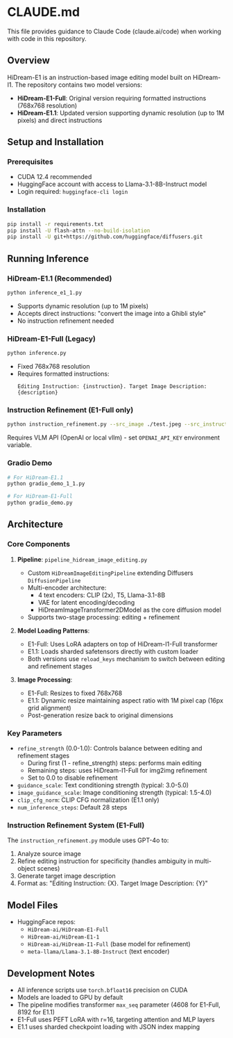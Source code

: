 # CLAUDE.md

This file provides guidance to Claude Code (claude.ai/code) when working with code in this repository.

## Overview

HiDream-E1 is an instruction-based image editing model built on HiDream-I1. The repository contains two model versions:
- **HiDream-E1-Full**: Original version requiring formatted instructions (768x768 resolution)
- **HiDream-E1.1**: Updated version supporting dynamic resolution (up to 1M pixels) and direct instructions

## Setup and Installation

### Prerequisites
- CUDA 12.4 recommended
- HuggingFace account with access to Llama-3.1-8B-Instruct model
- Login required: `huggingface-cli login`

### Installation
```bash
pip install -r requirements.txt
pip install -U flash-attn --no-build-isolation
pip install -U git+https://github.com/huggingface/diffusers.git
```

## Running Inference

### HiDream-E1.1 (Recommended)
```bash
python inference_e1_1.py
```
- Supports dynamic resolution (up to 1M pixels)
- Accepts direct instructions: "convert the image into a Ghibli style"
- No instruction refinement needed

### HiDream-E1-Full (Legacy)
```bash
python inference.py
```
- Fixed 768x768 resolution
- Requires formatted instructions:
  ```
  Editing Instruction: {instruction}. Target Image Description: {description}
  ```

### Instruction Refinement (E1-Full only)
```bash
python instruction_refinement.py --src_image ./test.jpeg --src_instruction "convert the image into a Ghibli style"
```
Requires VLM API (OpenAI or local vllm) - set `OPENAI_API_KEY` environment variable.

### Gradio Demo
```bash
# For HiDream-E1.1
python gradio_demo_1_1.py

# For HiDream-E1-Full
python gradio_demo.py
```

## Architecture

### Core Components

1. **Pipeline**: `pipeline_hidream_image_editing.py`
   - Custom `HiDreamImageEditingPipeline` extending Diffusers `DiffusionPipeline`
   - Multi-encoder architecture:
     - 4 text encoders: CLIP (2x), T5, Llama-3.1-8B
     - VAE for latent encoding/decoding
     - HiDreamImageTransformer2DModel as the core diffusion model
   - Supports two-stage processing: editing + refinement

2. **Model Loading Patterns**:
   - E1-Full: Uses LoRA adapters on top of HiDream-I1-Full transformer
   - E1.1: Loads sharded safetensors directly with custom loader
   - Both versions use `reload_keys` mechanism to switch between editing and refinement stages

3. **Image Processing**:
   - E1-Full: Resizes to fixed 768x768
   - E1.1: Dynamic resize maintaining aspect ratio with 1M pixel cap (16px grid alignment)
   - Post-generation resize back to original dimensions

### Key Parameters

- `refine_strength` (0.0-1.0): Controls balance between editing and refinement stages
  - During first (1 - refine_strength) steps: performs main editing
  - Remaining steps: uses HiDream-I1-Full for img2img refinement
  - Set to 0.0 to disable refinement
- `guidance_scale`: Text conditioning strength (typical: 3.0-5.0)
- `image_guidance_scale`: Image conditioning strength (typical: 1.5-4.0)
- `clip_cfg_norm`: CLIP CFG normalization (E1.1 only)
- `num_inference_steps`: Default 28 steps

### Instruction Refinement System (E1-Full)

The `instruction_refinement.py` module uses GPT-4o to:
1. Analyze source image
2. Refine editing instruction for specificity (handles ambiguity in multi-object scenes)
3. Generate target image description
4. Format as: "Editing Instruction: {X}. Target Image Description: {Y}"

## Model Files

- HuggingFace repos:
  - `HiDream-ai/HiDream-E1-Full`
  - `HiDream-ai/HiDream-E1-1`
  - `HiDream-ai/HiDream-I1-Full` (base model for refinement)
  - `meta-llama/Llama-3.1-8B-Instruct` (text encoder)

## Development Notes

- All inference scripts use `torch.bfloat16` precision on CUDA
- Models are loaded to GPU by default
- The pipeline modifies transformer `max_seq` parameter (4608 for E1-Full, 8192 for E1.1)
- E1-Full uses PEFT LoRA with r=16, targeting attention and MLP layers
- E1.1 uses sharded checkpoint loading with JSON index mapping
